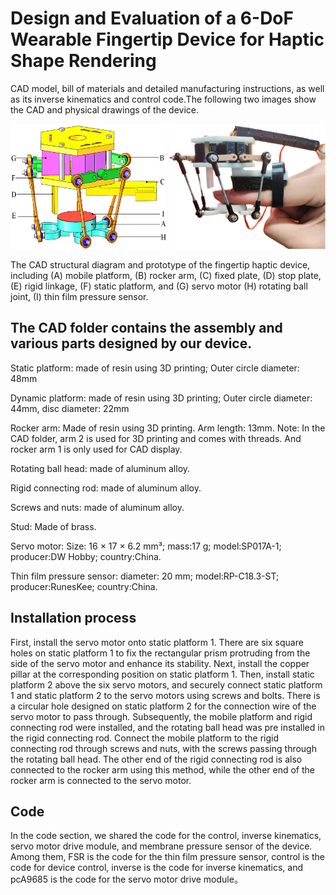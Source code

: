 # Design and Evaluation of a 6-DoF Wearable Fingertip Device for Haptic Shape Rendering
CAD model, bill of materials and detailed manufacturing instructions, as well as its inverse kinematics and control code.The following two images show the CAD and physical drawings of the device.
<div align=center>
<img src="https://github.com/1051138574/Design-and-Evaluation-of-a-6-DoF-Wearable-Fingertip-Device-for-Haptic-Shape-Rendering/blob/main/picture/fig2a.png" alt="Image text" width="250" height="200"/>     <img src="https://github.com/1051138574/Design-and-Evaluation-of-a-6-DoF-Wearable-Fingertip-Device-for-Haptic-Shape-Rendering/blob/main/picture/fig2b3.png" alt="Image text" width="250" height="200"/>
</div>

The CAD structural diagram and prototype of the fingertip haptic device, including (A) mobile platform, (B) rocker arm, (C) fixed plate, (D) stop plate, (E) rigid linkage, (F) static platform, and (G) servo motor (H) rotating ball joint, (I) thin film pressure sensor.

## The CAD folder contains the assembly and various parts designed by our device.

Static platform: made of resin using 3D printing; Outer circle diameter: 48mm

Dynamic platform: made of resin using 3D printing; Outer circle diameter: 44mm, disc diameter: 22mm

Rocker arm: Made of resin using 3D printing. Arm length: 13mm. Note: In the CAD folder, arm 2 is used for 3D printing and comes with threads. And rocker arm 1 is only used for CAD display.

Rotating ball head: made of aluminum alloy.

Rigid connecting rod: made of aluminum alloy.

Screws and nuts: made of aluminum alloy.

Stud: Made of brass.

Servo motor: Size: 16 × 17 × 6.2 mm³; mass:17 g; model:SP017A-1; producer:DW Hobby; country:China.

Thin film pressure sensor: diameter: 20 mm; model:RP-C18.3-ST; producer:RunesKee; country:China.


## Installation process

First, install the servo motor onto static platform 1. There are six square holes on static platform 1 to fix the rectangular prism protruding from the side of the servo motor and enhance its stability. Next, install the copper pillar at the corresponding position on static platform 1. Then, install static platform 2 above the six servo motors, and securely connect static platform 1 and static platform 2 to the servo motors using screws and bolts. There is a circular hole designed on static platform 2 for the connection wire of the servo motor to pass through. Subsequently, the mobile platform and rigid connecting rod were installed, and the rotating ball head was pre installed in the rigid connecting rod. Connect the mobile platform to the rigid connecting rod through screws and nuts, with the screws passing through the rotating ball head. The other end of the rigid connecting rod is also connected to the rocker arm using this method, while the other end of the rocker arm is connected to the servo motor.

## Code
In the code section, we shared the code for the control, inverse kinematics, servo motor drive module, and membrane pressure sensor of the device. Among them, FSR is the code for the thin film pressure sensor, control is the code for device control, inverse is the code for inverse kinematics, and pcA9685 is the code for the servo motor drive module。
